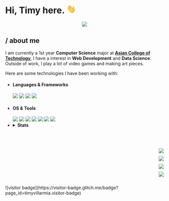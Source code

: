 <h1>Hi, Timy here. <img src="https://github.com/TimyVillarmia/TimyVillarmia/blob/main/wave.gif" width="30px"></h1>

<p align="center">
   <img src="https://readme-typing-svg.herokuapp.com?font=montserrat&size=25&color=AEFEFF&center=true&vCenter=true&width=600&lines=%2FComputer+Science+major;%2FAspiring+Full-Stack+Software+Engineer">
</p>

<div>
   <h2>/ about me</h2>
   <p>I am currently a 1st year <strong>Computer Science</strong> major at <a href="https://www.act.edu.ph/"><strong>Asian College of Technology</strong></a>, I have a interest in <strong>Web Development</strong> and <strong>Data Science</strong>. Outside of work, I play a lot of video games and making art pieces.</p>
   
   <p>Here are some technologies I have been working with:</p>
      <ul>
         <li><h4>Languages & Frameworks</h4></li>
            <img src="https://img.shields.io/badge/python-000000?style=for-the-badge&logo=python&logoColor=white"/>
            <img src="https://img.shields.io/badge/c%23-000000.svg?style=for-the-badge&logo=c-sharp&logoColor=white"/>
            <img src="https://img.shields.io/badge/HTML-000000?style=for-the-badge&logo=html5&logoColor=white"/>
            <img src="https://img.shields.io/badge/.NET-000000?style=for-the-badge&logo=.net&logoColor=white"/>
         <li><h4>OS & Tools</h4></li>
            <img src="https://img.shields.io/badge/Windows-000000?style=for-the-badge&logo=windows&logoColor=white"/>
            <img src="https://img.shields.io/badge/Ubuntu-000000?style=for-the-badge&logo=ubuntu&logoColor=white"/>
            <img src="https://img.shields.io/badge/-Github-000000?logo=Github&style=for-the-badge&logoColor=white"/>
            <img src="https://img.shields.io/badge/Visual%20Studio%20Code-000000.svg?style=for-the-badge&logo=visual-studio-code&logoColor=white"/>
            <img src="https://img.shields.io/badge/Visual%20Studio-000000.svg?style=for-the-badge&logo=visual-studio&logoColor=white"/>
            <img src="https://img.shields.io/badge/adobeillustrator-000000.svg?style=for-the-badge&logo=adobeillustrator&logoColor=white"/>
            <img src="https://img.shields.io/badge/adobephotoshop-000000.svg?style=for-the-badge&logo=adobephotoshop&logoColor=white"/>
         <li>
            <details>
               <summary><strong>Stats</strong></summary>
               <img src="https://github-readme-stats.vercel.app/api?username=TimyVillarmia&show_icons=true&theme=dark"/>
               <img src="https://github-readme-stats.vercel.app/api/top-langs/?username=TimyVillarmia&layout=compact&theme=dark"/>
            </details>
         </li>
      </ul>
</div>  
<br>
<h2 align="right">
     <ul>
         <a href="https://github.com/TimyVillarmia/"><img src="https://img.shields.io/badge/-Github-000000?style=for-the-badge&logo=Github&logoColor=white"/></a><br>
        <a href="https://www.linkedin.com/in/timyvillarmia/"><img src="https://img.shields.io/badge/-LinkedIn-000000?style=for-the-badge&logo=LinkedIn&logoColor=white"/></a><br>
        <a href="mailto:timyvillarmia@gmail.com" target="_blank"><img src="https://img.shields.io/badge/-Gmail-000000?style=for-the-badge&logo=Gmail&logoColor=white"/></a><br>
        <a href="https://www.facebook.com/VillarmiaTimy"><img src="https://img.shields.io/badge/-Facebook-000000?style=for-the-badge&logo=Facebook&logoColor=white"/></a><br>
      </ul>
<!--   
[![Instagram](https://img.shields.io/badge/-Instagram-000000?style=for-the-badge&logo=Instagram&logoColor=white)](https://www.instagram.com/ymmtyy_/)
-->
</h2>
![visitor badge](https://visitor-badge.glitch.me/badge?page_id=timyvillarmia.visitor-badge)



